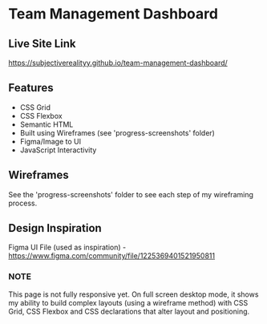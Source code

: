 # Team Management Dashboard

## Live Site Link
https://subjectiverealityy.github.io/team-management-dashboard/

## Features
- CSS Grid
- CSS Flexbox
- Semantic HTML
- Built using Wireframes (see 'progress-screenshots' folder)
- Figma/Image to UI
- JavaScript Interactivity

## Wireframes
See the 'progress-screenshots' folder to see each step of my wireframing process.

## Design Inspiration
Figma UI File (used as inspiration) - https://www.figma.com/community/file/1225369401521950811

### NOTE
This page is not fully responsive yet. On full screen desktop mode, it shows my ability to build complex layouts (using a wireframe method) with CSS Grid, CSS Flexbox and CSS declarations that alter layout and positioning.